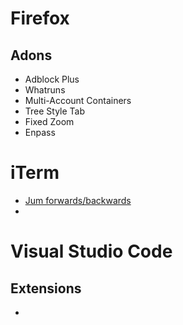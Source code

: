 # Firefox

## Adons
- Adblock Plus
- Whatruns
- Multi-Account Containers
- Tree Style Tab
- Fixed Zoom
- Enpass

# iTerm
- [Jum forwards/backwards](https://coderwall.com/p/h6yfda/use-and-to-jump-forwards-backwards-words-in-iterm-2-on-os-x)
- 

# Visual Studio Code

## Extensions
- 